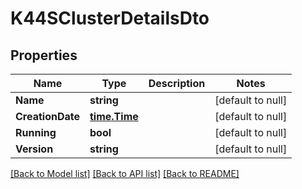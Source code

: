 # K44SClusterDetailsDto

## Properties
Name | Type | Description | Notes
------------ | ------------- | ------------- | -------------
**Name** | **string** |  | [default to null]
**CreationDate** | [**time.Time**](time.Time.md) |  | [default to null]
**Running** | **bool** |  | [default to null]
**Version** | **string** |  | [default to null]

[[Back to Model list]](../README.md#documentation-for-models) [[Back to API list]](../README.md#documentation-for-api-endpoints) [[Back to README]](../README.md)

